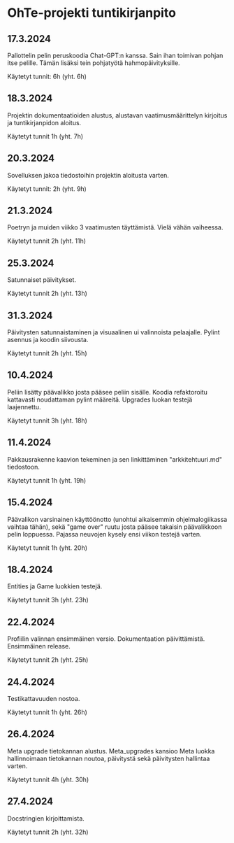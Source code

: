 # OhTe-projekti tuntikirjanpito

## 17.3.2024

Pallottelin pelin peruskoodia Chat-GPT:n kanssa. Sain ihan toimivan pohjan itse pelille. Tämän lisäksi tein pohjatyötä hahmopäivityksille.

Käytetyt tunnit: 6h (yht. 6h)

## 18.3.2024

Projektin dokumentaatioiden alustus, alustavan vaatimusmäärittelyn kirjoitus ja tuntikirjanpidon aloitus.

Käytetyt tunnit 1h (yht. 7h)

## 20.3.2024

Sovelluksen jakoa tiedostoihin projektin aloitusta varten.

Käytetyt tunnit: 2h (yht. 9h)

## 21.3.2024

Poetryn ja muiden viikko 3 vaatimusten täyttämistä. Vielä vähän vaiheessa.

Käytetyt tunnit 2h (yht. 11h)

## 25.3.2024

Satunnaiset päivitykset.

Käytetyt tunnit 2h (yht. 13h)

## 31.3.2024

Päivitysten satunnaistaminen ja visuaalinen ui valinnoista pelaajalle. Pylint asennus ja koodin siivousta.

Käytetyt tunnit 2h (yht. 15h)

## 10.4.2024

Peliin lisätty päävalikko josta pääsee peliin sisälle. Koodia refaktoroitu kattavasti noudattaman pylint määreitä. Upgrades luokan testejä laajennettu.

Käytetyt tunnit 3h (yht. 18h)

## 11.4.2024

Pakkausrakenne kaavion tekeminen ja sen linkittäminen "arkkitehtuuri.md" tiedostoon.

Käytetyt tunnit 1h (yht. 19h)

## 15.4.2024

Päävalikon varsinainen käyttöönotto (unohtui aikaisemmin ohjelmalogiikassa vaihtaa tähän), sekä "game over" ruutu josta pääsee takaisin päävalikkoon pelin loppuessa. Pajassa neuvojen kysely ensi viikon testejä varten.

Käytetyt tunnit 1h (yht. 20h)

## 18.4.2024

Entities ja Game luokkien testejä.

Käytetyt tunnit 3h (yht. 23h)

## 22.4.2024

Profiilin valinnan ensimmäinen versio. Dokumentaation päivittämistä. Ensimmäinen release.

Käytetyt tunnit 2h (yht. 25h)

## 24.4.2024

Testikattavuuden nostoa.

Käytetyt tunnit 1h (yht. 26h)

## 26.4.2024

Meta upgrade tietokannan alustus. Meta_upgrades kansioo Meta luokka hallinnoimaan tietokannan noutoa, päivitystä sekä päivitysten hallintaa varten.

Käytetyt tunnit 4h (yht. 30h)

## 27.4.2024

Docstringien kirjoittamista.

Käytetyt tunnit 2h (yht. 32h)